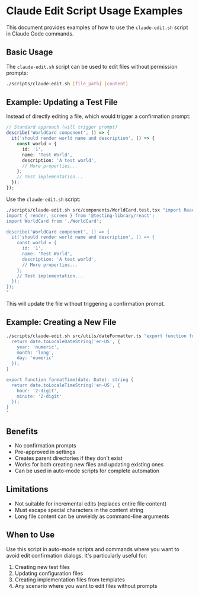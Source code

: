 # Claude Edit Script Usage Examples

This document provides examples of how to use the `claude-edit.sh` script in Claude Code commands.

## Basic Usage

The `claude-edit.sh` script can be used to edit files without permission prompts:

```bash
./scripts/claude-edit.sh [file_path] [content]
```

## Example: Updating a Test File

Instead of directly editing a file, which would trigger a confirmation prompt:

```typescript
// Standard approach (will trigger prompt)
describe('WorldCard component', () => {
  it('should render world name and description', () => {
    const world = {
      id: '1',
      name: 'Test World',
      description: 'A test world',
      // More properties...
    };
    // Test implementation...
  });
});
```

Use the `claude-edit.sh` script:

```bash
./scripts/claude-edit.sh src/components/WorldCard.test.tsx "import React from 'react';
import { render, screen } from '@testing-library/react';
import WorldCard from './WorldCard';

describe('WorldCard component', () => {
  it('should render world name and description', () => {
    const world = {
      id: '1',
      name: 'Test World',
      description: 'A test world',
      // More properties...
    };
    // Test implementation...
  });
});
"
```

This will update the file without triggering a confirmation prompt.

## Example: Creating a New File

```bash
./scripts/claude-edit.sh src/utils/dateFormatter.ts "export function formatDate(date: Date): string {
  return date.toLocaleDateString('en-US', {
    year: 'numeric',
    month: 'long',
    day: 'numeric'
  });
}

export function formatTime(date: Date): string {
  return date.toLocaleTimeString('en-US', {
    hour: '2-digit',
    minute: '2-digit'
  });
}
"
```

## Benefits

- No confirmation prompts
- Pre-approved in settings
- Creates parent directories if they don't exist
- Works for both creating new files and updating existing ones
- Can be used in auto-mode scripts for complete automation

## Limitations

- Not suitable for incremental edits (replaces entire file content)
- Must escape special characters in the content string
- Long file content can be unwieldy as command-line arguments

## When to Use

Use this script in auto-mode scripts and commands where you want to avoid edit confirmation dialogs. It's particularly useful for:

1. Creating new test files
2. Updating configuration files
3. Creating implementation files from templates
4. Any scenario where you want to edit files without prompts
